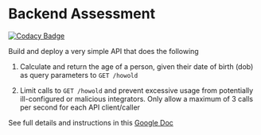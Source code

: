 # Backend Assessment

[![Codacy Badge](https://app.codacy.com/project/badge/Grade/782fff9309e5460abebe59a3df0c2d35)](https://www.codacy.com/gh/f-gozie/old-guy/dashboard?utm_source=github.com&amp;utm_medium=referral&amp;utm_content=f-gozie/old-guy&amp;utm_campaign=Badge_Grade)

Build and deploy a very simple API that does the following

1.  Calculate and return the age of a person, given their date of birth (dob) as query parameters to `GET /howold`

2.  Limit calls to `GET /howold` and prevent excessive usage from potentially ill-configured or malicious integrators. Only allow a maximum of 3 calls per second for each API client/caller

See full details and instructions in this [Google Doc](https://docs.google.com/document/d/1ma5vKz0j34gwI9WYrZddMM1ENlQddGOVFJ5qdSq2QlQ)